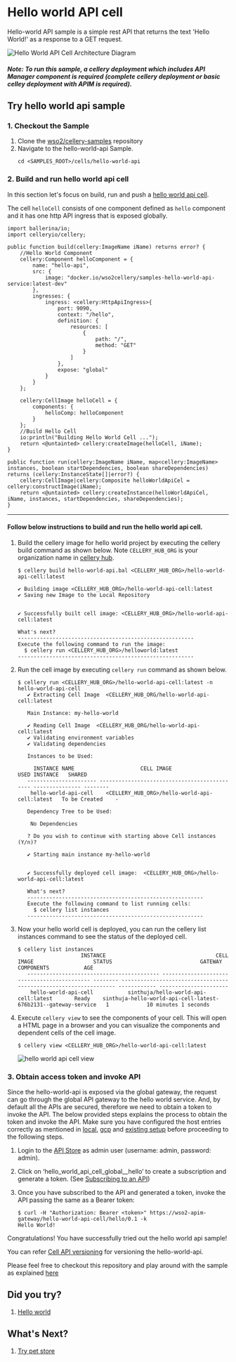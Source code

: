 Hello world API cell
===============

Hello-world API sample is a simple rest API that returns the text 'Hello World!' as a response to a GET request.

![Hello World API Cell Architecture Diagram](../../docs/images/hello-world-api/hello-world-api-architecture.jpg)

##### Note: To run this sample, a cellery deployment which includes API Manager component is required (complete cellery deployment or basic celley deployment with APIM is required).

## Try hello world api sample

### 1. Checkout the Sample

1. Clone the [wso2/cellery-samples](https://github.com/wso2/cellery-samples) repository
2. Navigate to the hello-world-api Sample.
   ```
   cd <SAMPLES_ROOT>/cells/hello-world-api
   ```
### 2. Build and run hello world api cell
In this section let's focus on build, run and push a [hello world api cell](hello-world-api.bal). 

The cell `helloCell` consists of one component defined as `hello` component and it has one http API ingress that is exposed globally. 

```ballerina
import ballerina/io;
import celleryio/cellery;

public function build(cellery:ImageName iName) returns error? {
    //Hello World Component
    cellery:Component helloComponent = {
        name: "hello-api",
        src: {
            image: "docker.io/wso2cellery/samples-hello-world-api-service:latest-dev"
        },
        ingresses: {
            ingress: <cellery:HttpApiIngress>{
                port: 9090,
                context: "/hello",
                definition: {
                    resources: [
                        {
                            path: "/",
                            method: "GET"
                        }
                    ]
                },
                expose: "global"
            }
        }
    };

    cellery:CellImage helloCell = {
        components: {
            helloComp: helloComponent
        }
    };
    //Build Hello Cell
    io:println("Building Hello World Cell ...");
    return <@untainted> cellery:createImage(helloCell, iName);
}

public function run(cellery:ImageName iName, map<cellery:ImageName> instances, boolean startDependencies, boolean shareDependencies) returns (cellery:InstanceState[]|error?) {
    cellery:CellImage|cellery:Composite helloWorldApiCel = cellery:constructImage(iName);
    return <@untainted> cellery:createInstance(helloWorldApiCel, iName, instances, startDependencies, shareDependencies);
}
```
---
#### Follow below instructions to build and run the hello world api cell.

1. Build the cellery image for hello world project by executing the cellery build command as shown below. Note `CELLERY_HUB_ORG` is your organization name in [cellery hub](https://hub.cellery.io/).
    ```
    $ cellery build hello-world-api.bal <CELLERY_HUB_ORG>/hello-world-api-cell:latest
    
    ✔ Building image <CELLERY_HUB_ORG>/hello-world-api-cell:latest
    ✔ Saving new Image to the Local Repository
    
    
    ✔ Successfully built cell image: <CELLERY_HUB_ORG>/hello-world-api-cell:latest
    
    What's next?
    --------------------------------------------------------
    Execute the following command to run the image:
      $ cellery run <CELLERY_HUB_ORG>/helloworld:latest
    --------------------------------------------------------
    ```

2. Run the cell image by executing `cellery run` command as shown below.
    ```
    $ cellery run <CELLERY_HUB_ORG>/hello-world-api-cell:latest -n hello-world-api-cell
       ✔ Extracting Cell Image  <CELLERY_HUB_ORG/hello-world-api-cell:latest
       
       Main Instance: my-hello-world
       
       ✔ Reading Cell Image  <CELLERY_HUB_ORG/hello-world-api-cell:latest
       ✔ Validating environment variables
       ✔ Validating dependencies
       
       Instances to be Used:
       
         INSTANCE NAME                     CELL IMAGE                         USED INSTANCE   SHARED
       ---------------------- --------------------------------------------- --------------- --------
        hello-world-api-cell    <CELLERY_HUB_ORG>/hello-world-api-cell:latest   To be Created    -
       
       Dependency Tree to be Used:
       
        No Dependencies
       
       ? Do you wish to continue with starting above Cell instances (Y/n)?
       
       ✔ Starting main instance my-hello-world
       
       
       ✔ Successfully deployed cell image:  <CELLERY_HUB_ORG>/hello-world-api-cell:latest
       
       What's next?
       --------------------------------------------------------
       Execute the following command to list running cells:
         $ cellery list instances
       --------------------------------------------------------
    ```
    
3. Now your hello world cell is deployed, you can run the cellery list instances command to see the status of the deployed cell.
    ```
    $ cellery list instances
                        INSTANCE                                   CELL IMAGE                   STATUS                            GATEWAY                               COMPONENTS           AGE
       ------------------------------------------ -------------------------------------------- -------- ----------------------------------------------------------------- ------------ ----------------------
        hello-world-api-cell           sinthuja/hello-world-api-cell:latest       Ready    sinthuja-hello-world-api-cell-latest-676b2131--gateway-service   1            10 minutes 1 seconds
    ```
4. Execute `cellery view` to see the components of your cell. This will open a HTML page in a browser and you can visualize the components and dependent cells of the cell image.
    ```
    $ cellery view <CELLERY_HUB_ORG>/hello-world-api-cell:latest
    ```
    ![hello world api cell view](../../docs/images/hello-world-api/hello-world-cell-api-docs-view.png)
    
### 3. Obtain access token and invoke API

Since the hello-world-api is exposed via the global gateway, the request can go through the global API gateway to the hello world service. 
And, by default all the APIs are secured, therefore we need to obtain a token to invoke the API. The below provided steps explains the process to obtain the token and invoke the API.
Make sure you have configured the host entries correctly as mentioned in [local](https://github.com/wso2/cellery/blob/v0.3.0/docs/setup/local-setup.md), 
[gcp](https://github.com/wso2/cellery/blob/v0.3.0/docs/setup/gcp-setup.md#configure-host-entries) and [existing setup](https://github.com/wso2/cellery/blob/v0.3.0/docs/setup/existing-cluster.md#configure-host-entries) 
before proceeding to the following steps.
       
1. Login to the [API Store](https://wso2-apim/store/) as admin user (username: admin, password: admin).
    
2. Click on ‘hello_world_api_cell_global__hello’ to create a subscription and generate a token. 
(See  [Subscribing to an API](https://docs.wso2.com/display/AM260/Subscribe+to+an+API))
       
3. Once you have subscribed to the API and generated a token, invoke the API passing the same as a Bearer token:
   ```
   $ curl -H "Authorization: Bearer <token>" https://wso2-apim-gateway/hello-world-api-cell/hello/0.1 -k
   Hello World!
   ```

Congratulations! You have successfully tried out the hello world api sample!

You can refer [Cell API versioning](../../docs/hello-world-api/api-versioning.md) for versioning the hello-world-api. 

Please feel free to checkout this repository and play around with the sample as explained [here](../../src/hello-world-api)

## Did you try? 
1. [Hello world](../hello-world)

## What's Next? 
1. [Try pet store](../pet-store)
